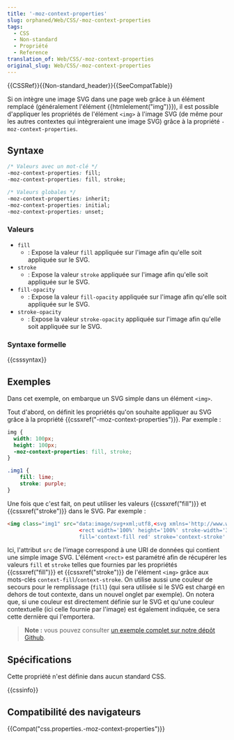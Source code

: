 ```yaml
---
title: '-moz-context-properties'
slug: orphaned/Web/CSS/-moz-context-properties
tags:
  - CSS
  - Non-standard
  - Propriété
  - Reference
translation_of: Web/CSS/-moz-context-properties
original_slug: Web/CSS/-moz-context-properties
---
```

{{CSSRef}}{{Non-standard_header}}{{SeeCompatTable}}

Si on intègre une image SVG dans une page web grâce à un élément remplacé (généralement l'élément {{htmlelement("img")}}), il est possible d'appliquer les propriétés de l'élément `<img>` à l'image SVG (de même pour les autres contextes qui intègreraient une image SVG) grâce à la propriété `-moz-context-properties`.

## Syntaxe

```css
/* Valeurs avec un mot-clé */
-moz-context-properties: fill;
-moz-context-properties: fill, stroke;

/* Valeurs globales */
-moz-context-properties: inherit;
-moz-context-properties: initial;
-moz-context-properties: unset;
```

### Valeurs

- `fill`
  - : Expose la valeur `fill` appliquée sur l'image afin qu'elle soit appliquée sur le SVG.
- `stroke`
  - : Expose la valeur `stroke` appliquée sur l'image afin qu'elle soit appliquée sur le SVG.
- `fill-opacity`
  - : Expose la valeur `fill-opacity` appliquée sur l'image afin qu'elle soit appliquée sur le SVG.
- `stroke-opacity`
  - : Expose la valeur `stroke-opacity` appliquée sur l'image afin qu'elle soit appliquée sur le SVG.

### Syntaxe formelle

{{csssyntax}}

## Exemples

Dans cet exemple, on embarque un SVG simple dans un élément `<img>`.

Tout d'abord, on définit les propriétés qu'on souhaite appliquer au SVG grâce à la propriété {{cssxref("-moz-context-properties")}}. Par exemple :

```css
img {
  width: 100px;
  height: 100px;
  -moz-context-properties: fill, stroke;
}

.img1 {
    fill: lime;
    stroke: purple;
}
```

Une fois que c'est fait, on peut utiliser les valeurs {{cssxref("fill")}} et {{cssxref("stroke")}} dans le SVG. Par exemple :

```html
<img class="img1" src="data:image/svg+xml;utf8,<svg xmlns='http://www.w3.org/2000/svg'>
                       <rect width='100%' height='100%' stroke-width='30px'
                       fill='context-fill red' stroke='context-stroke' fill-opacity='0.5'/></svg>">
```

Ici, l'attribut `src` de l'image correspond à une URI de données qui contient une simple image SVG. L'élément `<rect>` est paramétré afin de récupérer les valeurs `fill` et `stroke` telles que fournies par les propriétés {{cssxref("fill")}} et {{cssxref("stroke")}} de l'élément `<img>` grâce aux mots-clés `context-fill`/`context-stroke`. On utilise aussi une couleur de secours pour le remplissage (`fill`) (qui sera utilisée si le SVG est chargé en dehors de tout contexte, dans un nouvel onglet par exemple). On notera que, si une couleur est directement définie sur le SVG et qu'une couleur contextuelle (ici celle fournie par l'image) est également indiquée, ce sera cette dernière qui l'emportera.

> **Note :** vous pouvez consulter [un exemple complet sur notre dépôt Github](https://mdn.github.io/css-examples/moz-context-properties/).

## Spécifications

Cette propriété n'est définie dans aucun standard CSS.

{{cssinfo}}

## Compatibilité des navigateurs

{{Compat("css.properties.-moz-context-properties")}}
